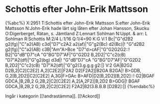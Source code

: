 # Schottis efter John-Erik Mattsson

{%abc%}
X:2951
T:Schottis efter John-Erik Mattsson
S:efter John-Erik Mattsson
N:John-Erik hade lärt sig låten efter Johan Hansson, Skucku
O:Digerberget, Rätan, s. Jämtland
Z:Lennart Sohlman
N:Uppt. & arr: L Sohlman
R:Schottis
M:2/4
L:1/16
Q:1/4=90
K:G
V:1
Bc|"G"d2B2 g2(fg)|"C"a2(AB) c3d|"D7"c2A2 a2(af)|"G"g2(Bc) d2(Bc)|!
"G"d2B2 g2(fg)|"C"a2(AB) c3B|"Am"A>Bce "D7"d>cAF|"G"G2G2G2::!
B2|"G"dB"D7"cA "G"BG"D7"AF|"G"G2D2 B,2D2|"C"c2(cB) "D7"A2(df)|"G"g2(bg) d3d|!
"G"dB"D7"cA "G"BG"D7"AF|"G"G2D2 B,2D2|"C"c2(cB) "D7"A2(df)|"G"g2(3.g.g.g g2:|]
V:2
GA|B2G2 D2B,2|C2[C2E2] A,2[C2E2]|F2A2 D2[F2A2]|B2GA B2GA|!
B>GDB, G,2[B,2D2]|C2[C2E2] A,3G|F>GAc B>AFD|D2[B,2D2][B,2D2]::!
G2|BGAF GDCA,|B,2B,2 G,2B,2|C2[C2E2] A,2[A,2F2]|B,2D2 B>GDG|!
BGAF GDCA,|B,2B,2 G,2B,2|C2[C2E2] F2A2|B2(3.B.B.B [D2B2]:|]
{%endabc%}

Ingår i kategorin [[!andrastämma]].
[[!Ackord]]

